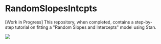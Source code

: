 # RandomSlopesIntcpts
[Work in Progress] This repository, when completed, contains a step-by-step tutorial on fitting a "Random Slopes and Intercepts" model using Stan. 

<img src="https://render.githubusercontent.com/render/math?math=\begin{aligned} \mathrm{Level 1:} \phantom{2cm} & \cr y_{i[t]} &\sim \mathrm{N}\bigl(\alpha_{i}  + \beta_{i}\mathrm{Months}_{i[t]}, \sigma^2_{\epsilon}\bigr),\ \mathrm{for}\ i = 1, \dots, n;\quad  t = 1, \dots, 4  \\ \end{aligned}">
